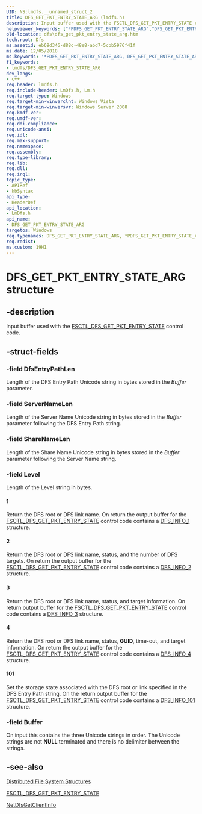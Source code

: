 ```yaml
---
UID: NS:lmdfs.__unnamed_struct_2
title: DFS_GET_PKT_ENTRY_STATE_ARG (lmdfs.h)
description: Input buffer used with the FSCTL_DFS_GET_PKT_ENTRY_STATE control code.
helpviewer_keywords: ["*PDFS_GET_PKT_ENTRY_STATE_ARG","DFS_GET_PKT_ENTRY_STATE_ARG","DFS_GET_PKT_ENTRY_STATE_ARG structure [Distributed File System]","PDFS_GET_PKT_ENTRY_STATE_ARG","PDFS_GET_PKT_ENTRY_STATE_ARG structure pointer [Distributed File System]","dfs.dfs_get_pkt_entry_state_arg","lmdfs/DFS_GET_PKT_ENTRY_STATE_ARG","lmdfs/PDFS_GET_PKT_ENTRY_STATE_ARG"]
old-location: dfs\dfs_get_pkt_entry_state_arg.htm
tech.root: Dfs
ms.assetid: eb69d346-d88c-48e8-abd7-5cbb5976f41f
ms.date: 12/05/2018
ms.keywords: '*PDFS_GET_PKT_ENTRY_STATE_ARG, DFS_GET_PKT_ENTRY_STATE_ARG, DFS_GET_PKT_ENTRY_STATE_ARG structure [Distributed File System], PDFS_GET_PKT_ENTRY_STATE_ARG, PDFS_GET_PKT_ENTRY_STATE_ARG structure pointer [Distributed File System], dfs.dfs_get_pkt_entry_state_arg, lmdfs/DFS_GET_PKT_ENTRY_STATE_ARG, lmdfs/PDFS_GET_PKT_ENTRY_STATE_ARG'
f1_keywords:
- lmdfs/DFS_GET_PKT_ENTRY_STATE_ARG
dev_langs:
- c++
req.header: lmdfs.h
req.include-header: LmDfs.h, Lm.h
req.target-type: Windows
req.target-min-winverclnt: Windows Vista
req.target-min-winversvr: Windows Server 2008
req.kmdf-ver: 
req.umdf-ver: 
req.ddi-compliance: 
req.unicode-ansi: 
req.idl: 
req.max-support: 
req.namespace: 
req.assembly: 
req.type-library: 
req.lib: 
req.dll: 
req.irql: 
topic_type:
- APIRef
- kbSyntax
api_type:
- HeaderDef
api_location:
- LmDfs.h
api_name:
- DFS_GET_PKT_ENTRY_STATE_ARG
targetos: Windows
req.typenames: DFS_GET_PKT_ENTRY_STATE_ARG, *PDFS_GET_PKT_ENTRY_STATE_ARG
req.redist: 
ms.custom: 19H1
---
```


# DFS_GET_PKT_ENTRY_STATE_ARG structure


## -description


Input buffer used with the 
    <a href="https://docs.microsoft.com/windows/desktop/dfs/fsctl-dfs-get-pkt-entry-state">FSCTL_DFS_GET_PKT_ENTRY_STATE</a> control 
    code.


## -struct-fields




### -field DfsEntryPathLen

Length of the DFS Entry Path Unicode string in bytes stored in the <i>Buffer</i> 
      parameter.


### -field ServerNameLen

Length of the Server Name Unicode string in bytes stored in the <i>Buffer</i> parameter 
      following the DFS Entry Path string.


### -field ShareNameLen

Length of the Share Name Unicode string in bytes stored in the <i>Buffer</i> parameter 
      following the Server Name string.


### -field Level

Length of the Level string in bytes.



#### 1

Return the DFS root or DFS link name. On return the output buffer for the 
        <a href="https://docs.microsoft.com/windows/desktop/dfs/fsctl-dfs-get-pkt-entry-state">FSCTL_DFS_GET_PKT_ENTRY_STATE</a> control 
        code contains a <a href="https://docs.microsoft.com/windows/desktop/api/lmdfs/ns-lmdfs-dfs_info_1">DFS_INFO_1</a> structure.



#### 2

Return the DFS root or DFS link name, status, and the number of DFS targets. On return the output buffer 
        for the <a href="https://docs.microsoft.com/windows/desktop/dfs/fsctl-dfs-get-pkt-entry-state">FSCTL_DFS_GET_PKT_ENTRY_STATE</a> 
        control code contains a <a href="https://docs.microsoft.com/windows/desktop/api/lmdfs/ns-lmdfs-dfs_info_2">DFS_INFO_2</a> structure.



#### 3

Return the DFS root or DFS link name, status, and  target information. On return output buffer for the 
        <a href="https://docs.microsoft.com/windows/desktop/dfs/fsctl-dfs-get-pkt-entry-state">FSCTL_DFS_GET_PKT_ENTRY_STATE</a> control 
        code contains a <a href="https://docs.microsoft.com/windows/desktop/api/lmdfs/ns-lmdfs-dfs_info_3">DFS_INFO_3</a> structure.



#### 4

Return the DFS root or DFS link name, status, <b>GUID</b>, time-out, and target 
        information. On return the output buffer for the 
        <a href="https://docs.microsoft.com/windows/desktop/dfs/fsctl-dfs-get-pkt-entry-state">FSCTL_DFS_GET_PKT_ENTRY_STATE</a> control 
        code contains a <a href="https://docs.microsoft.com/windows/desktop/api/lmdfs/ns-lmdfs-dfs_info_4">DFS_INFO_4</a> structure.



#### 101

Set the storage state associated with the DFS root or link specified in the DFS Entry Path string. On the 
        return output buffer for the 
        <a href="https://docs.microsoft.com/windows/desktop/dfs/fsctl-dfs-get-pkt-entry-state">FSCTL_DFS_GET_PKT_ENTRY_STATE</a> control 
        code contains a <a href="https://docs.microsoft.com/windows/desktop/api/lmdfs/ns-lmdfs-dfs_info_101">DFS_INFO_101</a> structure.


### -field Buffer

On input this contains the three Unicode strings in order. The Unicode strings are not 
      <b>NULL</b> terminated and there is no delimiter between the strings.


## -see-also




<a href="https://docs.microsoft.com/previous-versions/windows/desktop/dfs/distributed-file-system-structures">Distributed File System Structures</a>



<a href="https://docs.microsoft.com/windows/desktop/dfs/fsctl-dfs-get-pkt-entry-state">FSCTL_DFS_GET_PKT_ENTRY_STATE</a>



<a href="https://docs.microsoft.com/previous-versions/windows/desktop/api/lmdfs/nf-lmdfs-netdfsgetclientinfo">NetDfsGetClientInfo</a>
 

 

